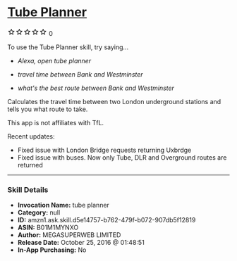 # [Tube Planner](http://alexa.amazon.com/#skills/amzn1.ask.skill.d5e14757-b762-479f-b072-907db5f12819)
![0 stars](../../images/ic_star_border_black_18dp_1x.png)![0 stars](../../images/ic_star_border_black_18dp_1x.png)![0 stars](../../images/ic_star_border_black_18dp_1x.png)![0 stars](../../images/ic_star_border_black_18dp_1x.png)![0 stars](../../images/ic_star_border_black_18dp_1x.png) 0

To use the Tube Planner skill, try saying...

* *Alexa, open tube planner*

* *travel time between Bank and Westminster*

* *what's the best route between Bank and Westminster*

Calculates the travel time between two London underground stations and tells you what route to take.

This app is not affiliates with TfL.

Recent updates: 

- Fixed issue with London Bridge requests returning Uxbrdge
- Fixed issue with buses. Now only Tube, DLR and Overground routes are returned

***

### Skill Details

* **Invocation Name:** tube planner
* **Category:** null
* **ID:** amzn1.ask.skill.d5e14757-b762-479f-b072-907db5f12819
* **ASIN:** B01M1MYNXO
* **Author:** MEGASUPERWEB LIMITED
* **Release Date:** October 25, 2016 @ 01:48:51
* **In-App Purchasing:** No
